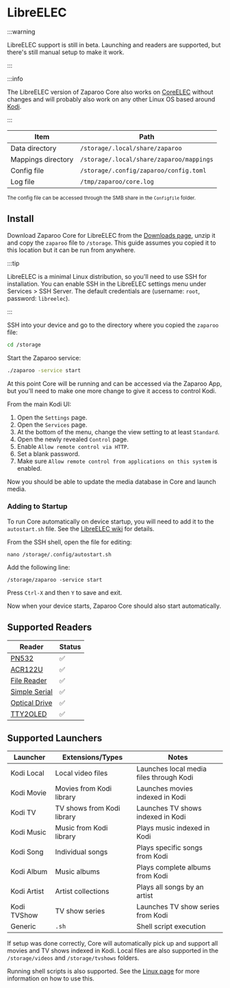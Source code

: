 # LibreELEC

:::warning

LibreELEC support is still in beta. Launching and readers are supported, but there's still manual setup to make it work.

:::

:::info

The LibreELEC version of Zaparoo Core also works on [CoreELEC](https://coreelec.org/) without changes and will probably also work on any other Linux OS based around [Kodi](https://kodi.tv/).

:::

| Item               | Path                                     |
|--------------------|------------------------------------------|
| Data directory     | `/storage/.local/share/zaparoo`          |
| Mappings directory | `/storage/.local/share/zaparoo/mappings` |
| Config file        | `/storage/.config/zaparoo/config.toml`   |
| Log file           | `/tmp/zaparoo/core.log`                  |

<small>The config file can be accessed through the SMB share in the `Configfile` folder.</small>

## Install

Download Zaparoo Core for LibreELEC from the [Downloads page](/downloads/), unzip it and copy
the `zaparoo` file to `/storage`. This guide assumes you copied it to this location but it can be run from anywhere.

:::tip

LibreELEC is a minimal Linux distribution, so you'll need to use SSH for installation. You can enable SSH in the LibreELEC settings menu under Services > SSH Server. The default credentials are (username: `root`, password: `libreelec`).

:::

SSH into your device and go to the directory where you copied the `zaparoo` file:

```bash
cd /storage
```

Start the Zaparoo service:

```bash
./zaparoo -service start
```

At this point Core will be running and can be accessed via the Zaparoo App, but you'll need to make one more change to give it access to control Kodi.

From the main Kodi UI:

1. Open the `Settings` page.
2. Open the `Services` page.
3. At the bottom of the menu, change the view setting to at least `Standard`.
4. Open the newly revealed `Control` page.
5. Enable `Allow remote control via HTTP`.
6. Set a blank password.
7. Make sure `Allow remote control from applications on this system` is enabled.

Now you should be able to update the media database in Core and launch media.

### Adding to Startup

To run Core automatically on device startup, you will need to add it to the `autostart.sh` file. See the [LibreELEC wiki](https://wiki.libreelec.tv/configuration/startup-shutdown) for details.

From the SSH shell, open the file for editing:

`nano /storage/.config/autostart.sh`

Add the following line:

`/storage/zaparoo -service start`

Press `Ctrl-X` and then `Y` to save and exit.

Now when your device starts, Zaparoo Core should also start automatically.

## Supported Readers

| Reader                                          | Status |
|-------------------------------------------------|--------|
| [PN532](/docs/readers/nfc/pn532-usb)               | ✅      |
| [ACR122U](/docs/readers/nfc/acr122u)       | ✅      |
| [File Reader](/docs/readers/file)          | ✅      |
| [Simple Serial](/docs/readers/simple-serial) | ✅      |
| [Optical Drive](/docs/readers/optical-drive) | ✅      |
| [TTY2OLED](/docs/readers/tty2oled)         | ✅      |

## Supported Launchers

| Launcher | Extensions/Types | Notes |
|----------|-----------------|-------|
| Kodi Local | Local video files | Launches local media files through Kodi |
| Kodi Movie | Movies from Kodi library | Launches movies indexed in Kodi |
| Kodi TV | TV shows from Kodi library | Launches TV shows indexed in Kodi |
| Kodi Music | Music from Kodi library | Plays music indexed in Kodi |
| Kodi Song | Individual songs | Plays specific songs from Kodi |
| Kodi Album | Music albums | Plays complete albums from Kodi |
| Kodi Artist | Artist collections | Plays all songs by an artist |
| Kodi TVShow | TV show series | Launches TV show series from Kodi |
| Generic | `.sh` | Shell script execution |

If setup was done correctly, Core will automatically pick up and support all movies and TV shows indexed in Kodi. Local files are also supported in the `/storage/videos` and `/storage/tvshows` folders.

Running shell scripts is also supported. See the [Linux page](./linux.mdx#supported-launchers) for more information on how to use this.
